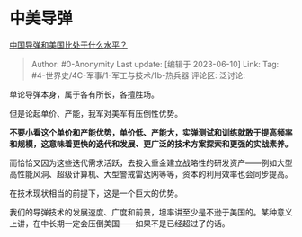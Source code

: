 # 中美导弹
[中国导弹和美国比处于什么水平？](https://www.zhihu.com/question/382543454/answer/3066848654)

> Author: #0-Anonymity
> Last update: [编辑于 2023-06-10]
> Link:
> Tag: #4-世界史/4C-军事/1-军工与技术/1b-热兵器
> 评论区:
> 泛讨论:

单论导弹本身，属于各有所长，各擅胜场。

但是论起单价、产能，我军对美军有压倒性优势。

**不要小看这个单价和产能优势，单价低、产能大，实弹测试和训练就敢于提高频率和规模，这意味着更快的迭代和发展、更广泛的技术方案探索和更强的实战素养。**

而恰恰又因为这些迭代需求活跃，去投入重金建立战略性的研发资产——例如大型高性能风洞、超级计算机、大型警戒雷达网等等，资本的利用效率也会同步提高。

在技术现状相当的前提下，这是一个巨大的优势。

我们的导弹技术的发展速度、广度和前景，坦率讲至少是不逊于美国的。某种意义上讲，在中长期一定会压倒美国——如果不是已经超过了的话。
